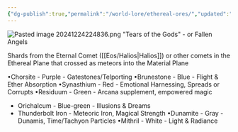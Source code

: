 ```yaml
---
{"dg-publish":true,"permalink":"/world-lore/ethereal-ores/","updated":"2024-12-24T22:48:37.694-05:00"}
---
```


![Pasted image 20241224224836.png](/img/user/Images/Pasted%20image%2020241224224836.png)
"Tears of the Gods" - or Fallen Angels

Shards from the Eternal Comet ([[Eos/Halios\|Halios]]) or other comets in the Ethereal Plane that crossed as meteors into the Material Plane

•Chorsite - Purple - Gatestones/Telporting
•Brunestone - Blue - Flight & Ether Absorption
•Synasthium - Red - Emotional Harnessing, Spreads or Corrupts
•Residuum - Green - Arcana supplement, empowered magic
- Orichalcum - Blue-green - Illusions & Dreams
- Thunderbolt Iron - Meteoric Iron, Magical Strength
•Dunamite - Gray - Dunamis, Time/Tachyon Particles
•Mithril - White - Light & Radiance 